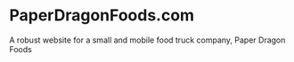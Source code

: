 # PaperDragonFoods.com
A robust website for a small and mobile food truck company, Paper Dragon Foods
